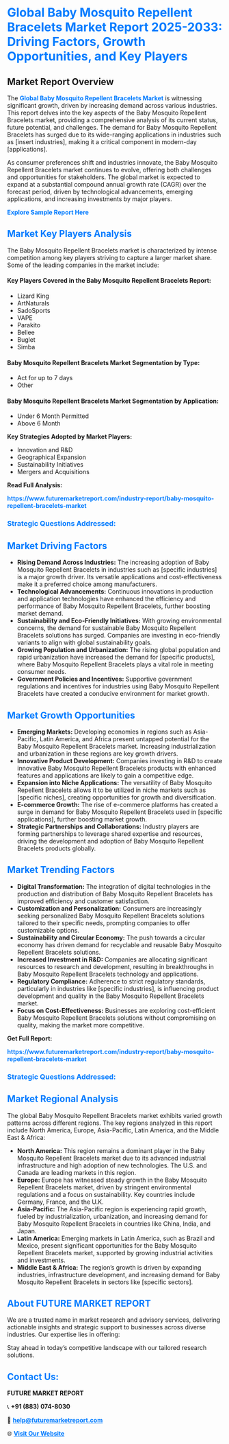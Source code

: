<h1 style="color: #007BFF;">Global Baby Mosquito Repellent Bracelets Market Report 2025-2033: Driving Factors, Growth Opportunities, and Key Players</h1>

<section id="overview">
<h2>Market Report Overview</h2>
<p>The <a href="https://www.futuremarketreport.com/industry-report/baby-mosquito-repellent-bracelets-market" style="color: #007BFF; text-decoration: none;"><strong>Global Baby Mosquito Repellent Bracelets Market</strong></a> is witnessing significant growth, driven by increasing demand across various industries. This report delves into the key aspects of the Baby Mosquito Repellent Bracelets market, providing a comprehensive analysis of its current status, future potential, and challenges. The demand for Baby Mosquito Repellent Bracelets has surged due to its wide-ranging applications in industries such as [insert industries], making it a critical component in modern-day [applications].</p>
<p>As consumer preferences shift and industries innovate, the Baby Mosquito Repellent Bracelets market continues to evolve, offering both challenges and opportunities for stakeholders. The global market is expected to expand at a substantial compound annual growth rate (CAGR) over the forecast period, driven by technological advancements, emerging applications, and increasing investments by major players.</p>
</section>

<section id="overview">
<p><a href="https://www.futuremarketreport.com/request-sample/reportId=107046" style="color: #007BFF; text-decoration: none;"><strong>Explore Sample Report Here</strong></a></p>
</section>

<section id="key-players">
<h2 style="color: #007BFF;">Market Key Players Analysis</h2>
<p>The Baby Mosquito Repellent Bracelets market is characterized by intense competition among key players striving to capture a larger market share. Some of the leading companies in the market include:</p>
<h4>Key Players Covered in the Baby Mosquito Repellent Bracelets Report:</h4>
<ul><li>Lizard King</li><li>ArtNaturals</li><li>SadoSports</li><li>VAPE</li><li>Parakito</li><li>Bellee</li><li>Buglet</li><li>Simba</li></ul>
<h4>Baby Mosquito Repellent Bracelets Market Segmentation by Type:</h4>
<ul><li>Act for up to 7 days</li><li>Other</li></ul>

<h4>Baby Mosquito Repellent Bracelets Market Segmentation by Application:</h4>
<ul><li>Under 6 Month Permitted</li><li>Above 6 Month</li></ul>
<p><strong>Key Strategies Adopted by Market Players:</strong></p>
<ul>
<li>Innovation and R&D</li>
<li>Geographical Expansion</li>
<li>Sustainability Initiatives</li>
<li>Mergers and Acquisitions</li>
</ul>
</section>

<section>
<p><strong>Read Full Analysis: </strong></p><a href="https://www.futuremarketreport.com/industry-report/baby-mosquito-repellent-bracelets-market" style="color: #007BFF; text-decoration: none;"><strong>https://www.futuremarketreport.com/industry-report/baby-mosquito-repellent-bracelets-market</strong></a>
<h3 style="color: #007BFF;">Strategic Questions Addressed:</h3>
</section>

<section id="driving-factors">
<h2 style="color: #007BFF;">Market Driving Factors</h2>
<ul>
<li><strong>Rising Demand Across Industries:</strong> The increasing adoption of Baby Mosquito Repellent Bracelets in industries such as [specific industries] is a major growth driver. Its versatile applications and cost-effectiveness make it a preferred choice among manufacturers.</li>
<li><strong>Technological Advancements:</strong> Continuous innovations in production and application technologies have enhanced the efficiency and performance of Baby Mosquito Repellent Bracelets, further boosting market demand.</li>
<li><strong>Sustainability and Eco-Friendly Initiatives:</strong> With growing environmental concerns, the demand for sustainable Baby Mosquito Repellent Bracelets solutions has surged. Companies are investing in eco-friendly variants to align with global sustainability goals.</li>
<li><strong>Growing Population and Urbanization:</strong> The rising global population and rapid urbanization have increased the demand for [specific products], where Baby Mosquito Repellent Bracelets plays a vital role in meeting consumer needs.</li>
<li><strong>Government Policies and Incentives:</strong> Supportive government regulations and incentives for industries using Baby Mosquito Repellent Bracelets have created a conducive environment for market growth.</li>
</ul>
</section>

<section id="growth-opportunities">
<h2 style="color: #007BFF;">Market Growth Opportunities</h2>
<ul>
<li><strong>Emerging Markets:</strong> Developing economies in regions such as Asia-Pacific, Latin America, and Africa present untapped potential for the Baby Mosquito Repellent Bracelets market. Increasing industrialization and urbanization in these regions are key growth drivers.</li>
<li><strong>Innovative Product Development:</strong> Companies investing in R&D to create innovative Baby Mosquito Repellent Bracelets products with enhanced features and applications are likely to gain a competitive edge.</li>
<li><strong>Expansion into Niche Applications:</strong> The versatility of Baby Mosquito Repellent Bracelets allows it to be utilized in niche markets such as [specific niches], creating opportunities for growth and diversification.</li>
<li><strong>E-commerce Growth:</strong> The rise of e-commerce platforms has created a surge in demand for Baby Mosquito Repellent Bracelets used in [specific applications], further boosting market growth.</li>
<li><strong>Strategic Partnerships and Collaborations:</strong> Industry players are forming partnerships to leverage shared expertise and resources, driving the development and adoption of Baby Mosquito Repellent Bracelets products globally.</li>
</ul>
</section>

<section id="trending-factors">
<h2 style="color: #007BFF;">Market Trending Factors</h2>
<ul>
<li><strong>Digital Transformation:</strong> The integration of digital technologies in the production and distribution of Baby Mosquito Repellent Bracelets has improved efficiency and customer satisfaction.</li>
<li><strong>Customization and Personalization:</strong> Consumers are increasingly seeking personalized Baby Mosquito Repellent Bracelets solutions tailored to their specific needs, prompting companies to offer customizable options.</li>
<li><strong>Sustainability and Circular Economy:</strong> The push towards a circular economy has driven demand for recyclable and reusable Baby Mosquito Repellent Bracelets solutions.</li>
<li><strong>Increased Investment in R&D:</strong> Companies are allocating significant resources to research and development, resulting in breakthroughs in Baby Mosquito Repellent Bracelets technology and applications.</li>
<li><strong>Regulatory Compliance:</strong> Adherence to strict regulatory standards, particularly in industries like [specific industries], is influencing product development and quality in the Baby Mosquito Repellent Bracelets market.</li>
<li><strong>Focus on Cost-Effectiveness:</strong> Businesses are exploring cost-efficient Baby Mosquito Repellent Bracelets solutions without compromising on quality, making the market more competitive.</li>
</ul>
</section>

<section>
<p><strong>Get Full Report: </strong></p><a href="https://www.futuremarketreport.com/industry-report/baby-mosquito-repellent-bracelets-market" style="color: #007BFF; text-decoration: none;"><strong>https://www.futuremarketreport.com/industry-report/baby-mosquito-repellent-bracelets-market</strong></a>
<h3 style="color: #007BFF;">Strategic Questions Addressed:</h3>
</section>


<section id="regional-analysis">
<h2 style="color: #007BFF;">Market Regional Analysis</h2>
<p>The global Baby Mosquito Repellent Bracelets market exhibits varied growth patterns across different regions. The key regions analyzed in this report include North America, Europe, Asia-Pacific, Latin America, and the Middle East & Africa:</p>
<ul>
<li><strong>North America:</strong> This region remains a dominant player in the Baby Mosquito Repellent Bracelets market due to its advanced industrial infrastructure and high adoption of new technologies. The U.S. and Canada are leading markets in this region.</li>
<li><strong>Europe:</strong> Europe has witnessed steady growth in the Baby Mosquito Repellent Bracelets market, driven by stringent environmental regulations and a focus on sustainability. Key countries include Germany, France, and the U.K.</li>
<li><strong>Asia-Pacific:</strong> The Asia-Pacific region is experiencing rapid growth, fueled by industrialization, urbanization, and increasing demand for Baby Mosquito Repellent Bracelets in countries like China, India, and Japan.</li>
<li><strong>Latin America:</strong> Emerging markets in Latin America, such as Brazil and Mexico, present significant opportunities for the Baby Mosquito Repellent Bracelets market, supported by growing industrial activities and investments.</li>
<li><strong>Middle East & Africa:</strong> The region’s growth is driven by expanding industries, infrastructure development, and increasing demand for Baby Mosquito Repellent Bracelets in sectors like [specific sectors].</li>
</ul>
</section>

<footer>
<h2 style="color: #007BFF;">About FUTURE MARKET REPORT</h2>
<p>We are a trusted name in market research and advisory services, delivering actionable insights and strategic support to businesses across diverse industries. Our expertise lies in offering:</p>

<p>Stay ahead in today’s competitive landscape with our tailored research solutions.</p>

<h2 style="color: #007BFF;">Contact Us:</h2>
<p><strong>FUTURE MARKET REPORT</strong></p>
<p>📞 <strong>+91 (883) 074-8030</strong></p>
<p>📧 <strong><a href="mailto:help@futuremarketreport.com" style="color: #007BFF;">help@futuremarketreport.com</a></strong></p>
<p>🌐 <strong><a href="https://www.futuremarketreport.com/" style="color: #007BFF;">Visit Our Website</a></strong></p>
</footer>